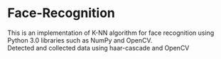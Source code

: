 # Face-Recognition
This is an implementation of K-NN algorithm for face recognition using Python 3.0 libraries such as NumPy and OpenCV. <br>
Detected and collected data using haar-cascade and OpenCV
